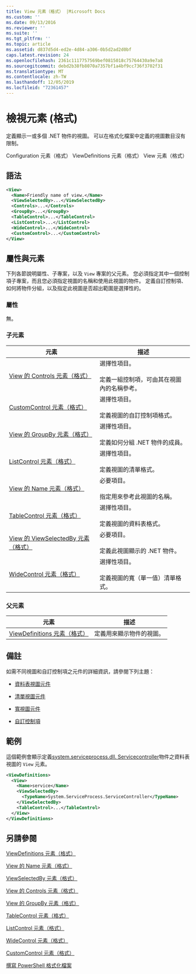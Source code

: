 ```yaml
---
title: View 元素（格式） |Microsoft Docs
ms.custom: ''
ms.date: 09/13/2016
ms.reviewer: ''
ms.suite: ''
ms.tgt_pltfrm: ''
ms.topic: article
ms.assetid: d837d5d4-ed2e-4d84-a306-0b5d2ad2d0bf
caps.latest.revision: 24
ms.openlocfilehash: 2361c1117757569bef0815018c75764430a9e7a8
ms.sourcegitcommit: debd2b38fb8070a7357bf1a4bf9cc736f3702f31
ms.translationtype: MT
ms.contentlocale: zh-TW
ms.lasthandoff: 12/05/2019
ms.locfileid: "72361457"
---
```

# <a name="view-element-format"></a>檢視元素 (格式)

定義顯示一或多個 .NET 物件的視圖。 可以在格式化檔案中定義的視圖數目沒有限制。

Configuration 元素（格式） ViewDefinitions 元素（格式） View 元素（格式）

## <a name="syntax"></a>語法

```xml
<View>
  <Name>Friendly name of view.</Name>
  <ViewSelectedBy>...</ViewSelectedBy>
  <Controls>...</Controls>
  <GroupBy>...</GroupBy>
  <TableControl>...</TableControl>
  <ListControl>...</ListControl>
  <WideControl>...</WideControl>
  <CustomControl>...</CustomControl>
</View>
```

## <a name="attributes-and-elements"></a>屬性與元素

下列各節說明屬性、子專案，以及 `View` 專案的父元素。 您必須指定其中一個控制項子專案，而且您必須指定視圖的名稱和使用此視圖的物件。 定義自訂控制項、如何將物件分組，以及指定此視圖是否超出範圍是選擇性的。

### <a name="attributes"></a>屬性

無。

### <a name="child-elements"></a>子元素

|元素|描述|
|-------------|-----------------|
|[View 的 Controls 元素（格式）](./controls-element-for-view-format.md)|選擇性項目。<br /><br /> 定義一組控制項，可由其在視圖內的名稱參考。|
|[CustomControl 元素（格式）](./customcontrol-element-for-groupby-format.md)|選擇性項目。<br /><br /> 定義視圖的自訂控制項格式。|
|[View 的 GroupBy 元素（格式）](./groupby-element-for-view-format.md)|選擇性項目。<br /><br /> 定義如何分組 .NET 物件的成員。|
|[ListControl 元素（格式）](./listcontrol-element-format.md)|選擇性項目。<br /><br /> 定義視圖的清單格式。|
|[View 的 Name 元素（格式）](./name-element-for-view-format.md)|必要項目。<br /><br /> 指定用來參考此視圖的名稱。|
|[TableControl 元素（格式）](./tablecontrol-element-format.md)|選擇性項目。<br /><br /> 定義視圖的資料表格式。|
|[View 的 ViewSelectedBy 元素（格式）](./viewselectedby-element-format.md)|必要項目。<br /><br /> 定義此視圖顯示的 .NET 物件。|
|[WideControl 元素（格式）](./widecontrol-element-format.md)|選擇性項目。<br /><br /> 定義視圖的寬（單一值）清單格式。|

### <a name="parent-elements"></a>父元素

|元素|描述|
|-------------|-----------------|
|[ViewDefinitions 元素（格式）](./viewdefinitions-element-format.md)|定義用來顯示物件的視圖。|

## <a name="remarks"></a>備註

如需不同視圖和自訂控制項之元件的詳細資訊，請參閱下列主題：

- [資料表視圖元件](./creating-a-table-view.md)

- [清單視圖元件](./creating-a-list-view.md)

- [寬視圖元件](./creating-a-wide-view.md)

- [自訂控制項](./creating-custom-controls.md)

## <a name="example"></a>範例

這個範例會顯示定義[system.serviceprocess.dll. Servicecontroller](/dotnet/api/System.ServiceProcess.ServiceController)物件之資料表視圖的 `View` 元素。

```xml
<ViewDefinitions>
  <View>
    <Name>service</Name>
    <ViewSelectedBy>
      <TypeName>System.ServiceProcess.ServiceController</TypeName>
    </ViewSelectedBy>
    <TableControl>...</TableControl>
  </View>
</ViewDefinitions>

```

## <a name="see-also"></a>另請參閱

[ViewDefinitions 元素（格式）](./viewdefinitions-element-format.md)

[View 的 Name 元素（格式）](./name-element-for-view-format.md)

[ViewSelectedBy 元素（格式）](./viewselectedby-element-format.md)

[View 的 Controls 元素（格式）](./controls-element-for-view-format.md)

[View 的 GroupBy 元素（格式）](./groupby-element-for-view-format.md)

[TableControl 元素（格式）](./tablecontrol-element-format.md)

[ListControl 元素（格式）](./listcontrol-element-format.md)

[WideControl 元素（格式）](./widecontrol-element-format.md)

[CustomControl 元素（格式）](./customcontrol-element-for-groupby-format.md)

[撰寫 PowerShell 格式化檔案](./writing-a-powershell-formatting-file.md)
